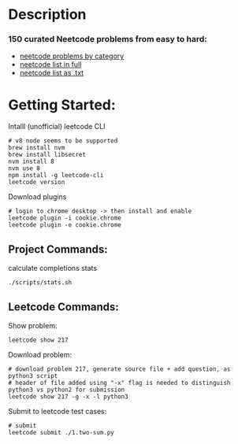 # Description

### 150 curated Neetcode problems from easy to hard:

* [neetcode problems by category](https://neetcode.io/practice)
* [neetcode list in full](https://leetcode.com/list/rr2ss0g5/)
* [neetcode list as .txt](neetcode.txt)


# Getting Started:
Intalll (unofficial) leetcode CLI
```
# v8 node seems to be supported
brew install nvm
brew install libsecret   
nvm install 8
nvm use 8
npm install -g leetcode-cli
leetcode version
```

Download plugins
```
# login to chrome desktop -> then install and enable
leetcode plugin -i cookie.chrome
leetcode plugin -e cookie.chrome
```
## Project Commands:

calculate completions stats
```
./scripts/stats.sh
```
## Leetcode Commands:

Show problem:
```
leetcode show 217
```

Download problem:
```
# download problem 217, generate source file + add question, as python3 script
# header of file added using "-x" flag is needed to distinguish python3 vs python2 for submission
leetcode show 217 -g -x -l python3 
```
Submit to leetcode test cases:
```
# submit
leetcode submit ./1.two-sum.py
```
